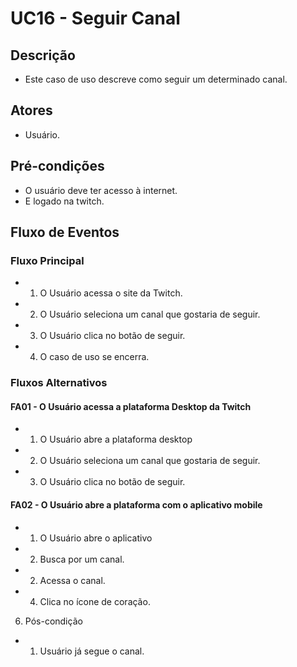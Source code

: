 # UC16 - Seguir Canal

## Descrição
* Este caso de uso descreve como seguir um determinado canal.

## Atores
* Usuário.

## Pré-condições
* O usuário deve ter acesso à internet.
* E logado na twitch.

## Fluxo de Eventos
### Fluxo Principal
* 1. O Usuário acessa o site da Twitch.
* 2. O Usuário seleciona um canal que gostaria de seguir.
* 3. O Usuário clica no botão de seguir.
* 4. O caso de uso se encerra.

### Fluxos Alternativos
#### FA01 - O Usuário acessa a plataforma Desktop da Twitch
* 1. O Usuário abre a plataforma desktop
* 2. O Usuário seleciona um canal que gostaria de seguir.
* 3. O Usuário clica no botão de seguir.

#### FA02 - O Usuário abre a plataforma com o aplicativo mobile
* 1. O Usuário abre o aplicativo
* 2. Busca por um canal.
* 2. Acessa o canal.
* 4. Clica no ícone de coração.

6. Pós-condição

* 1. Usuário já segue o canal.